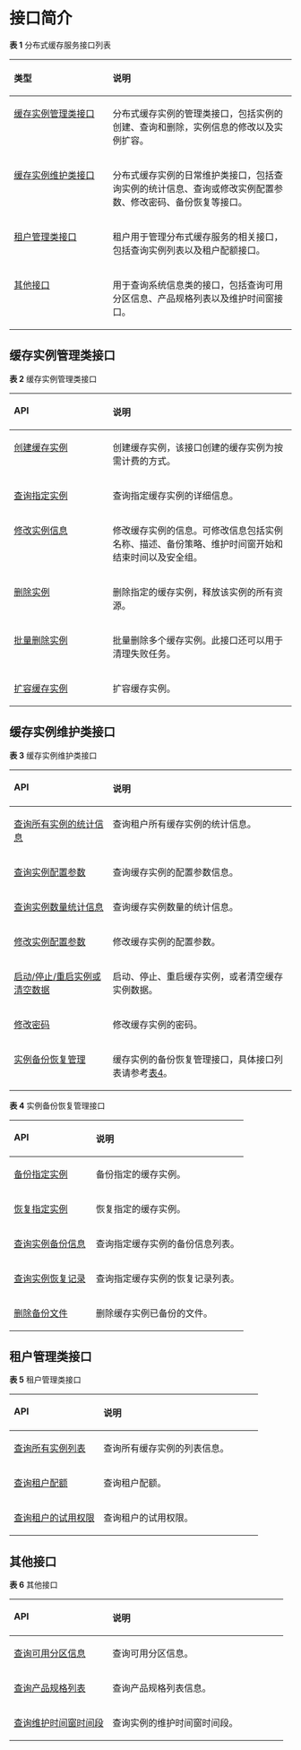 # 接口简介<a name="ZH-CN_TOPIC_0107752338"></a>

**表 1**  分布式缓存服务接口列表

<a name="table1577981717153"></a>
<table><thead align="left"><tr id="row16810121712155"><th class="cellrowborder" valign="top" width="35%" id="mcps1.2.3.1.1"><p id="p13834717131516"><a name="p13834717131516"></a><a name="p13834717131516"></a>类型</p>
</th>
<th class="cellrowborder" valign="top" width="65%" id="mcps1.2.3.1.2"><p id="p3883151714159"><a name="p3883151714159"></a><a name="p3883151714159"></a>说明</p>
</th>
</tr>
</thead>
<tbody><tr id="row12121816153"><td class="cellrowborder" valign="top" width="35%" headers="mcps1.2.3.1.1 "><p id="p158557202817"><a name="p158557202817"></a><a name="p158557202817"></a><a href="创建缓存实例.md">缓存实例管理类接口</a></p>
</td>
<td class="cellrowborder" valign="top" width="65%" headers="mcps1.2.3.1.2 "><p id="p218111811518"><a name="p218111811518"></a><a name="p218111811518"></a>分布式缓存实例的管理类接口，包括实例的创建、查询和删除，实例信息的修改以及实例扩容。</p>
</td>
</tr>
<tr id="row112051871512"><td class="cellrowborder" valign="top" width="35%" headers="mcps1.2.3.1.1 "><p id="p162647151476"><a name="p162647151476"></a><a name="p162647151476"></a><a href="查询所有实例的统计信息.md">缓存实例维护类接口</a></p>
</td>
<td class="cellrowborder" valign="top" width="65%" headers="mcps1.2.3.1.2 "><p id="p1836118151518"><a name="p1836118151518"></a><a name="p1836118151518"></a>分布式缓存实例的日常维护类接口，包括查询实例的统计信息、查询或修改实例配置参数、修改密码、备份恢复等接口。</p>
</td>
</tr>
<tr id="row1980621151411"><td class="cellrowborder" valign="top" width="35%" headers="mcps1.2.3.1.1 "><p id="p53431927124713"><a name="p53431927124713"></a><a name="p53431927124713"></a><a href="查询所有实例列表.md">租户管理类接口</a></p>
</td>
<td class="cellrowborder" valign="top" width="65%" headers="mcps1.2.3.1.2 "><p id="p178077117141"><a name="p178077117141"></a><a name="p178077117141"></a>租户用于管理分布式缓存服务的相关接口，包括查询实例列表以及租户配额接口。</p>
</td>
</tr>
<tr id="row17941818161515"><td class="cellrowborder" valign="top" width="35%" headers="mcps1.2.3.1.1 "><p id="p1051015555473"><a name="p1051015555473"></a><a name="p1051015555473"></a><a href="查询可用分区信息.md">其他接口</a></p>
</td>
<td class="cellrowborder" valign="top" width="65%" headers="mcps1.2.3.1.2 "><p id="p129272016201817"><a name="p129272016201817"></a><a name="p129272016201817"></a>用于查询系统信息类的接口，包括查询可用分区信息、产品规格列表以及维护时间窗接口。</p>
</td>
</tr>
</tbody>
</table>

## 缓存实例管理类接口<a name="section10335165821712"></a>

**表 2**  缓存实例管理类接口

<a name="table88711342351"></a>
<table><thead align="left"><tr id="row88716427513"><th class="cellrowborder" valign="top" width="35%" id="mcps1.2.3.1.1"><p id="p1871442156"><a name="p1871442156"></a><a name="p1871442156"></a>API</p>
</th>
<th class="cellrowborder" valign="top" width="65%" id="mcps1.2.3.1.2"><p id="p12871194215516"><a name="p12871194215516"></a><a name="p12871194215516"></a>说明</p>
</th>
</tr>
</thead>
<tbody><tr id="row08723421515"><td class="cellrowborder" valign="top" width="35%" headers="mcps1.2.3.1.1 "><p id="p178724421156"><a name="p178724421156"></a><a name="p178724421156"></a><a href="创建缓存实例.md">创建缓存实例</a></p>
</td>
<td class="cellrowborder" valign="top" width="65%" headers="mcps1.2.3.1.2 "><p id="p1687211423510"><a name="p1687211423510"></a><a name="p1687211423510"></a>创建缓存实例，该接口创建的缓存实例为按需计费的方式。</p>
</td>
</tr>
<tr id="row1187211423510"><td class="cellrowborder" valign="top" width="35%" headers="mcps1.2.3.1.1 "><p id="p168729428512"><a name="p168729428512"></a><a name="p168729428512"></a><a href="查询指定实例.md">查询指定实例</a></p>
</td>
<td class="cellrowborder" valign="top" width="65%" headers="mcps1.2.3.1.2 "><p id="p188721642859"><a name="p188721642859"></a><a name="p188721642859"></a>查询指定缓存实例的详细信息。</p>
</td>
</tr>
<tr id="row2087254219512"><td class="cellrowborder" valign="top" width="35%" headers="mcps1.2.3.1.1 "><p id="p1387211421756"><a name="p1387211421756"></a><a name="p1387211421756"></a><a href="修改实例信息.md">修改实例信息</a></p>
</td>
<td class="cellrowborder" valign="top" width="65%" headers="mcps1.2.3.1.2 "><p id="p78721842259"><a name="p78721842259"></a><a name="p78721842259"></a>修改缓存实例的信息。可修改信息包括实例名称、描述、备份策略、维护时间窗开始和结束时间以及安全组。</p>
</td>
</tr>
<tr id="row1387219421653"><td class="cellrowborder" valign="top" width="35%" headers="mcps1.2.3.1.1 "><p id="p1687215421514"><a name="p1687215421514"></a><a name="p1687215421514"></a><a href="删除实例.md">删除实例</a></p>
</td>
<td class="cellrowborder" valign="top" width="65%" headers="mcps1.2.3.1.2 "><p id="p1987310424515"><a name="p1987310424515"></a><a name="p1987310424515"></a>删除指定的缓存实例，释放该实例的所有资源。</p>
</td>
</tr>
<tr id="row20873042758"><td class="cellrowborder" valign="top" width="35%" headers="mcps1.2.3.1.1 "><p id="p88731942453"><a name="p88731942453"></a><a name="p88731942453"></a><a href="批量删除实例.md">批量删除实例</a></p>
</td>
<td class="cellrowborder" valign="top" width="65%" headers="mcps1.2.3.1.2 "><p id="p19873442156"><a name="p19873442156"></a><a name="p19873442156"></a>批量删除多个缓存实例。此接口还可以用于清理失败任务。</p>
</td>
</tr>
<tr id="row6873942558"><td class="cellrowborder" valign="top" width="35%" headers="mcps1.2.3.1.1 "><p id="p487317428518"><a name="p487317428518"></a><a name="p487317428518"></a><a href="扩容缓存实例.md">扩容缓存实例</a></p>
</td>
<td class="cellrowborder" valign="top" width="65%" headers="mcps1.2.3.1.2 "><p id="p48734421454"><a name="p48734421454"></a><a name="p48734421454"></a>扩容缓存实例。</p>
</td>
</tr>
</tbody>
</table>

## 缓存实例维护类接口<a name="section34131638122111"></a>

**表 3**  缓存实例维护类接口

<a name="table114596508218"></a>
<table><thead align="left"><tr id="row11464185019219"><th class="cellrowborder" valign="top" width="35%" id="mcps1.2.3.1.1"><p id="p2465145052110"><a name="p2465145052110"></a><a name="p2465145052110"></a>API</p>
</th>
<th class="cellrowborder" valign="top" width="65%" id="mcps1.2.3.1.2"><p id="p1646613504210"><a name="p1646613504210"></a><a name="p1646613504210"></a>说明</p>
</th>
</tr>
</thead>
<tbody><tr id="row1646895012217"><td class="cellrowborder" valign="top" width="35%" headers="mcps1.2.3.1.1 "><p id="p114774323112"><a name="p114774323112"></a><a name="p114774323112"></a><a href="查询所有实例的统计信息.md">查询所有实例的统计信息</a></p>
</td>
<td class="cellrowborder" valign="top" width="65%" headers="mcps1.2.3.1.2 "><p id="p1969934615328"><a name="p1969934615328"></a><a name="p1969934615328"></a>查询租户所有缓存实例的统计信息。</p>
</td>
</tr>
<tr id="row10476175012216"><td class="cellrowborder" valign="top" width="35%" headers="mcps1.2.3.1.1 "><p id="p112684323112"><a name="p112684323112"></a><a name="p112684323112"></a><a href="查询实例配置参数.md">查询实例配置参数</a></p>
</td>
<td class="cellrowborder" valign="top" width="65%" headers="mcps1.2.3.1.2 "><p id="p11675104603212"><a name="p11675104603212"></a><a name="p11675104603212"></a>查询缓存实例的配置参数信息。</p>
</td>
</tr>
<tr id="row13801122653110"><td class="cellrowborder" valign="top" width="35%" headers="mcps1.2.3.1.1 "><p id="p1380218263317"><a name="p1380218263317"></a><a name="p1380218263317"></a><a href="查询实例数量统计信息.md">查询实例数量统计信息</a></p>
</td>
<td class="cellrowborder" valign="top" width="65%" headers="mcps1.2.3.1.2 "><p id="p680210264310"><a name="p680210264310"></a><a name="p680210264310"></a>查询缓存实例数量的统计信息。</p>
</td>
</tr>
<tr id="row1380222693118"><td class="cellrowborder" valign="top" width="35%" headers="mcps1.2.3.1.1 "><p id="p980252612316"><a name="p980252612316"></a><a name="p980252612316"></a><a href="修改实例配置参数.md">修改实例配置参数</a></p>
</td>
<td class="cellrowborder" valign="top" width="65%" headers="mcps1.2.3.1.2 "><p id="p1680292613316"><a name="p1680292613316"></a><a name="p1680292613316"></a>修改缓存实例的配置参数。</p>
</td>
</tr>
<tr id="row193636318311"><td class="cellrowborder" valign="top" width="35%" headers="mcps1.2.3.1.1 "><p id="p143631731193115"><a name="p143631731193115"></a><a name="p143631731193115"></a><a href="启动-停止-重启实例或清空数据.md">启动/停止/重启实例或清空数据</a></p>
</td>
<td class="cellrowborder" valign="top" width="65%" headers="mcps1.2.3.1.2 "><p id="p163631931173118"><a name="p163631931173118"></a><a name="p163631931173118"></a>启动、停止、重启缓存实例，或者清空缓存实例数据。</p>
</td>
</tr>
<tr id="row836318314313"><td class="cellrowborder" valign="top" width="35%" headers="mcps1.2.3.1.1 "><p id="p1036333193112"><a name="p1036333193112"></a><a name="p1036333193112"></a><a href="修改密码.md">修改密码</a></p>
</td>
<td class="cellrowborder" valign="top" width="65%" headers="mcps1.2.3.1.2 "><p id="p1536323193110"><a name="p1536323193110"></a><a name="p1536323193110"></a>修改缓存实例的密码。</p>
</td>
</tr>
<tr id="row960573543114"><td class="cellrowborder" valign="top" width="35%" headers="mcps1.2.3.1.1 "><p id="p13605193512312"><a name="p13605193512312"></a><a name="p13605193512312"></a><a href="备份指定实例.md">实例备份恢复管理</a></p>
</td>
<td class="cellrowborder" valign="top" width="65%" headers="mcps1.2.3.1.2 "><p id="p7605835183119"><a name="p7605835183119"></a><a name="p7605835183119"></a>缓存实例的备份恢复管理接口，具体接口列表请参考<a href="#ZH-CN_TOPIC_0107752338__table8610133523717">表4</a>。</p>
</td>
</tr>
</tbody>
</table>

**表 4**  实例备份恢复管理接口

<a name="table8610133523717"></a>
<table><thead align="left"><tr id="row96221435153710"><th class="cellrowborder" valign="top" width="35%" id="mcps1.2.3.1.1"><p id="p662512352377"><a name="p662512352377"></a><a name="p662512352377"></a>API</p>
</th>
<th class="cellrowborder" valign="top" width="65%" id="mcps1.2.3.1.2"><p id="p1763373563714"><a name="p1763373563714"></a><a name="p1763373563714"></a>说明</p>
</th>
</tr>
</thead>
<tbody><tr id="row10636835133711"><td class="cellrowborder" valign="top" width="35%" headers="mcps1.2.3.1.1 "><p id="p1698016663811"><a name="p1698016663811"></a><a name="p1698016663811"></a><a href="备份指定实例.md">备份指定实例</a></p>
</td>
<td class="cellrowborder" valign="top" width="65%" headers="mcps1.2.3.1.2 "><p id="p064883511371"><a name="p064883511371"></a><a name="p064883511371"></a>备份指定的缓存实例。</p>
</td>
</tr>
<tr id="row14650123523717"><td class="cellrowborder" valign="top" width="35%" headers="mcps1.2.3.1.1 "><p id="p1899219619386"><a name="p1899219619386"></a><a name="p1899219619386"></a><a href="恢复指定实例.md">恢复指定实例</a></p>
</td>
<td class="cellrowborder" valign="top" width="65%" headers="mcps1.2.3.1.2 "><p id="p136617358377"><a name="p136617358377"></a><a name="p136617358377"></a>恢复指定的缓存实例。</p>
</td>
</tr>
<tr id="row566317356373"><td class="cellrowborder" valign="top" width="35%" headers="mcps1.2.3.1.1 "><p id="p183673380"><a name="p183673380"></a><a name="p183673380"></a><a href="查询实例备份信息.md">查询实例备份信息</a></p>
</td>
<td class="cellrowborder" valign="top" width="65%" headers="mcps1.2.3.1.2 "><p id="p16742353370"><a name="p16742353370"></a><a name="p16742353370"></a>查询指定缓存实例的备份信息列表。</p>
</td>
</tr>
<tr id="row86751356370"><td class="cellrowborder" valign="top" width="35%" headers="mcps1.2.3.1.1 "><p id="p1811579381"><a name="p1811579381"></a><a name="p1811579381"></a><a href="查询实例恢复记录.md">查询实例恢复记录</a></p>
</td>
<td class="cellrowborder" valign="top" width="65%" headers="mcps1.2.3.1.2 "><p id="p196887354376"><a name="p196887354376"></a><a name="p196887354376"></a>查询指定缓存实例的恢复记录列表。</p>
</td>
</tr>
<tr id="row3689193563712"><td class="cellrowborder" valign="top" width="35%" headers="mcps1.2.3.1.1 "><p id="p1319778387"><a name="p1319778387"></a><a name="p1319778387"></a><a href="删除备份文件.md">删除备份文件</a></p>
</td>
<td class="cellrowborder" valign="top" width="65%" headers="mcps1.2.3.1.2 "><p id="p1703173593713"><a name="p1703173593713"></a><a name="p1703173593713"></a>删除缓存实例已备份的文件。</p>
</td>
</tr>
</tbody>
</table>

## 租户管理类接口<a name="section7253124819418"></a>

**表 5**  租户管理类接口

<a name="table68652515413"></a>
<table><thead align="left"><tr id="row14868105112412"><th class="cellrowborder" valign="top" width="36%" id="mcps1.2.3.1.1"><p id="p1586915512417"><a name="p1586915512417"></a><a name="p1586915512417"></a>API</p>
</th>
<th class="cellrowborder" valign="top" width="64%" id="mcps1.2.3.1.2"><p id="p168716514418"><a name="p168716514418"></a><a name="p168716514418"></a>说明</p>
</th>
</tr>
</thead>
<tbody><tr id="row1987212519413"><td class="cellrowborder" valign="top" width="36%" headers="mcps1.2.3.1.1 "><p id="p19637156194412"><a name="p19637156194412"></a><a name="p19637156194412"></a><a href="查询所有实例列表.md">查询所有实例列表</a></p>
</td>
<td class="cellrowborder" valign="top" width="64%" headers="mcps1.2.3.1.2 "><p id="p4876551104112"><a name="p4876551104112"></a><a name="p4876551104112"></a>查询所有缓存实例的列表信息。</p>
</td>
</tr>
<tr id="row687617514415"><td class="cellrowborder" valign="top" width="36%" headers="mcps1.2.3.1.1 "><p id="p487865104114"><a name="p487865104114"></a><a name="p487865104114"></a><a href="查询租户配额.md">查询租户配额</a></p>
</td>
<td class="cellrowborder" valign="top" width="64%" headers="mcps1.2.3.1.2 "><p id="p1088113519411"><a name="p1088113519411"></a><a name="p1088113519411"></a>查询租户配额。</p>
</td>
</tr>
<tr id="row1195585124411"><td class="cellrowborder" valign="top" width="36%" headers="mcps1.2.3.1.1 "><p id="p4955105115440"><a name="p4955105115440"></a><a name="p4955105115440"></a><a href="查询租户的试用权限.md">查询租户的试用权限</a></p>
</td>
<td class="cellrowborder" valign="top" width="64%" headers="mcps1.2.3.1.2 "><p id="p18956451174417"><a name="p18956451174417"></a><a name="p18956451174417"></a>查询租户的试用权限。</p>
</td>
</tr>
</tbody>
</table>

## 其他接口<a name="section7519141734312"></a>

**表 6**  其他接口

<a name="table1052113174438"></a>
<table><thead align="left"><tr id="row6527417164312"><th class="cellrowborder" valign="top" width="36%" id="mcps1.2.3.1.1"><p id="p125281317124313"><a name="p125281317124313"></a><a name="p125281317124313"></a>API</p>
</th>
<th class="cellrowborder" valign="top" width="64%" id="mcps1.2.3.1.2"><p id="p5530817104317"><a name="p5530817104317"></a><a name="p5530817104317"></a>说明</p>
</th>
</tr>
</thead>
<tbody><tr id="row1953120175439"><td class="cellrowborder" valign="top" width="36%" headers="mcps1.2.3.1.1 "><p id="p88268910440"><a name="p88268910440"></a><a name="p88268910440"></a><a href="查询可用分区信息.md">查询可用分区信息</a></p>
</td>
<td class="cellrowborder" valign="top" width="64%" headers="mcps1.2.3.1.2 "><p id="p1653741724315"><a name="p1653741724315"></a><a name="p1653741724315"></a>查询可用分区信息。</p>
</td>
</tr>
<tr id="row1053812170438"><td class="cellrowborder" valign="top" width="36%" headers="mcps1.2.3.1.1 "><p id="p5824179104411"><a name="p5824179104411"></a><a name="p5824179104411"></a><a href="查询产品规格列表.md">查询产品规格列表</a></p>
</td>
<td class="cellrowborder" valign="top" width="64%" headers="mcps1.2.3.1.2 "><p id="p4543141734312"><a name="p4543141734312"></a><a name="p4543141734312"></a>查询产品规格列表信息。</p>
</td>
</tr>
<tr id="row1123103120433"><td class="cellrowborder" valign="top" width="36%" headers="mcps1.2.3.1.1 "><p id="p181241331134312"><a name="p181241331134312"></a><a name="p181241331134312"></a><a href="查询维护时间窗时间段.md">查询维护时间窗时间段</a></p>
</td>
<td class="cellrowborder" valign="top" width="64%" headers="mcps1.2.3.1.2 "><p id="p912413124315"><a name="p912413124315"></a><a name="p912413124315"></a>查询实例的维护时间窗时间段。</p>
</td>
</tr>
</tbody>
</table>

